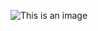 ![This is an image](https://img.freepik.com/free-vector/construction-message-with-megaphone-symbol_1017-31448.jpg?w=1380&t=st=1657613040~exp=1657613640~hmac=64c890d1b98e3bd744e81b936600751db10a9f56bb4cf3acfcc00b26944fcbf6)
